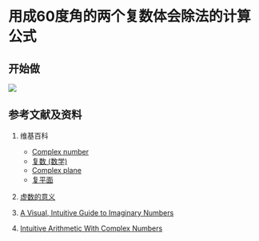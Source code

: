 # 用成60度角的两个复数体会除法的计算公式

## 开始做

![](/images/复数分析/感受加减乘除的运算规律/用成60度角的两个复数体会除法的计算公式/1a1.jpg)

## 参考文献及资料

1. 维基百科
	- [Complex number](https://en.wikipedia.org/wiki/Complex_number) 
	- [复数 (数学)](https://zh.wikipedia.org/wiki/%E5%A4%8D%E6%95%B0_(%E6%95%B0%E5%AD%A6)) 
	- [Complex plane](https://en.wikipedia.org/wiki/Complex_plane) 
	- [复平面](https://zh.wikipedia.org/wiki/%E5%A4%8D%E5%B9%B3%E9%9D%A2) 

2. [虚数的意义](https://ruanyifeng.com/blog/2012/09/imaginary_number.html)
3. [A Visual, Intuitive Guide to Imaginary Numbers](https://betterexplained.com/articles/a-visual-intuitive-guide-to-imaginary-numbers/)
4. [Intuitive Arithmetic With Complex Numbers](https://betterexplained.com/articles/intuitive-arithmetic-with-complex-numbers/)